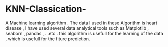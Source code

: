 # KNN-Classication-
A Machine learning algorithm . The data I used in these Algorithm is heart disease , I have used several data analytical tools such as Matplotlib , seaborn , pandas , ...etc . this algorithm is usefull for the learning of the data , which is usefull for the fiture prediction.
